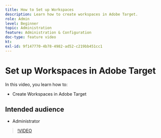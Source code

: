 ```yaml
---
title: How to Set up Workspaces
description: Learn how to create workspaces in Adobe Target.
role: Admin
level: Beginner
topic: Administration
feature: Administration & Configuration
doc-type: feature video
kt:
exl-id: 9f147770-4b78-4982-ad52-c219bb451cc1
---
```

# Set up Workspaces in Adobe Target

In this video, you learn how to:

* Create Workspaces in Adobe Target

## Intended audience

* Administrator

>[!VIDEO](https://video.tv.adobe.com/v/19463/?quality=12)
